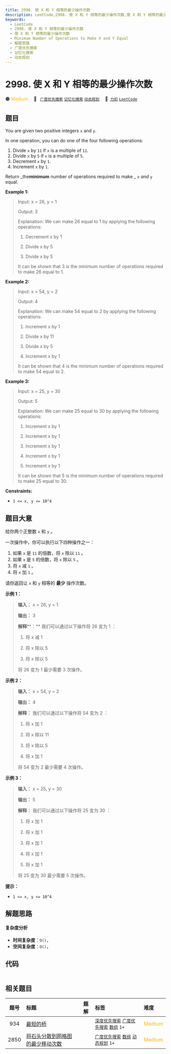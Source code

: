 ```yaml
---
title: 2998. 使 X 和 Y 相等的最少操作次数
description: LeetCode,2998. 使 X 和 Y 相等的最少操作次数,使 X 和 Y 相等的最少操作次数,Minimum Number of Operations to Make X and Y Equal,解题思路,广度优先搜索,记忆化搜索,动态规划
keywords:
  - LeetCode
  - 2998. 使 X 和 Y 相等的最少操作次数
  - 使 X 和 Y 相等的最少操作次数
  - Minimum Number of Operations to Make X and Y Equal
  - 解题思路
  - 广度优先搜索
  - 记忆化搜索
  - 动态规划
---
```


# 2998. 使 X 和 Y 相等的最少操作次数

🟠 <font color=#ffb800>Medium</font>&emsp; 🔖&ensp; [`广度优先搜索`](/tag/breadth-first-search.md) [`记忆化搜索`](/tag/memoization.md) [`动态规划`](/tag/dynamic-programming.md)&emsp; 🔗&ensp;[`力扣`](https://leetcode.cn/problems/minimum-number-of-operations-to-make-x-and-y-equal) [`LeetCode`](https://leetcode.com/problems/minimum-number-of-operations-to-make-x-and-y-equal)

## 题目

You are given two positive integers `x` and `y`.

In one operation, you can do one of the four following operations:

  1. Divide `x` by `11` if `x` is a multiple of `11`.
  2. Divide `x` by `5` if `x` is a multiple of `5`.
  3. Decrement `x` by `1`.
  4. Increment `x` by `1`.

Return _the**minimum** number of operations required to make _ `x` _and_ `y`
equal.



**Example 1:**

> Input: x = 26, y = 1
> 
> Output: 3
> 
> Explanation: We can make 26 equal to 1 by applying the following operations: 
> 
> 1. Decrement x by 1
> 
> 2. Divide x by 5
> 
> 3. Divide x by 5
> 
> It can be shown that 3 is the minimum number of operations required to make 26 equal to 1.

**Example 2:**

> Input: x = 54, y = 2
> 
> Output: 4
> 
> Explanation: We can make 54 equal to 2 by applying the following operations: 
> 
> 1. Increment x by 1
> 
> 2. Divide x by 11 
> 
> 3. Divide x by 5
> 
> 4. Increment x by 1
> 
> It can be shown that 4 is the minimum number of operations required to make 54 equal to 2.

**Example 3:**

> Input: x = 25, y = 30
> 
> Output: 5
> 
> Explanation: We can make 25 equal to 30 by applying the following operations: 
> 
> 1. Increment x by 1
> 
> 2. Increment x by 1
> 
> 3. Increment x by 1
> 
> 4. Increment x by 1
> 
> 5. Increment x by 1
> 
> It can be shown that 5 is the minimum number of operations required to make 25 equal to 30.

**Constraints:**

  * `1 <= x, y <= 10^4`


## 题目大意

给你两个正整数 `x` 和 `y` 。

一次操作中，你可以执行以下四种操作之一：

  1. 如果 `x` 是 `11` 的倍数，将 `x` 除以 `11` 。
  2. 如果 `x` 是 `5` 的倍数，将 `x` 除以 `5` 。
  3. 将 `x` 减 `1` 。
  4. 将 `x` 加 `1` 。

请你返回让 `x` 和 `y` 相等的 **最少**  操作次数。



**示例 1：**

> 
> 
> 
> 
> 
> **输入：** x = 26, y = 1
> 
> **输出：** 3
> 
> **解释****：** 我们可以通过以下操作将 26 变为 1 ：
> 
> 1. 将 x 减 1
> 
> 2. 将 x 除以 5
> 
> 3. 将 x 除以 5
> 
> 将 26 变为 1 最少需要 3 次操作。
> 
> 

**示例 2：**

> 
> 
> 
> 
> 
> **输入：** x = 54, y = 2
> 
> **输出：** 4
> 
> **解释：** 我们可以通过以下操作将 54 变为 2 ：
> 
> 1. 将 x 加 1
> 
> 2. 将 x 除以 11
> 
> 3. 将 x 除以 5
> 
> 4. 将 x 加 1
> 
> 将 54 变为 2 最少需要 4 次操作。
> 
> 

**示例 3：**

> 
> 
> 
> 
> 
> **输入：** x = 25, y = 30
> 
> **输出：** 5
> 
> **解释：** 我们可以通过以下操作将 25 变为 30 ：
> 
> 1. 将 x 加 1
> 
> 2. 将 x 加 1
> 
> 3. 将 x 加 1
> 
> 4. 将 x 加 1
> 
> 5. 将 x 加 1
> 
> 将 25 变为 30 最少需要 5 次操作。
> 
> 



**提示：**

  * `1 <= x, y <= 10^4`


## 解题思路

#### 复杂度分析

- **时间复杂度**：`O()`，
- **空间复杂度**：`O()`，

## 代码

```javascript

```

## 相关题目

<!-- prettier-ignore -->
| 题号 | 标题 | 题解 | 标签 | 难度 |
| :------: | :------ | :------: | :------ | :------ |
| 934 | [最短的桥](https://leetcode.com/problems/shortest-bridge) |  |  [`深度优先搜索`](/tag/depth-first-search.md) [`广度优先搜索`](/tag/breadth-first-search.md) [`数组`](/tag/array.md) `1+` | <font color=#ffb800>Medium</font> |
| 2850 | [将石头分散到网格图的最少移动次数](https://leetcode.com/problems/minimum-moves-to-spread-stones-over-grid) |  |  [`广度优先搜索`](/tag/breadth-first-search.md) [`数组`](/tag/array.md) [`动态规划`](/tag/dynamic-programming.md) `1+` | <font color=#ffb800>Medium</font> |